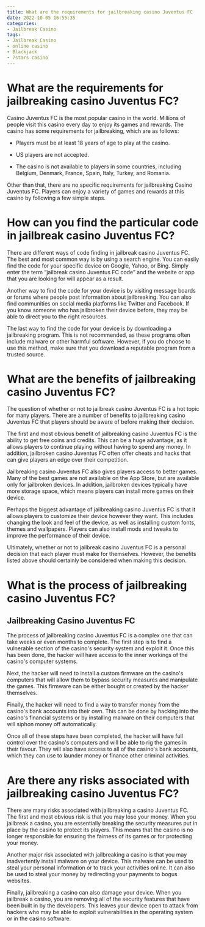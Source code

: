 ```yaml
---
title: What are the requirements for jailbreaking casino Juventus FC
date: 2022-10-05 16:55:35
categories:
- Jailbreak Casino
tags:
- Jailbreak Casino
- online casino
- Blackjack
- 7stars casino
---
```



#  What are the requirements for jailbreaking casino Juventus FC?

Casino Juventus FC is the most popular casino in the world. Millions of people visit this casino every day to enjoy its games and rewards. The casino has some requirements for jailbreaking, which are as follows:

* Players must be at least 18 years of age to play at the casino.

* US players are not accepted.

* The casino is not available to players in some countries, including Belgium, Denmark, France, Spain, Italy, Turkey, and Romania.

Other than that, there are no specific requirements for jailbreaking Casino Juventus FC. Players can enjoy a variety of games and rewards at this casino by following a few simple steps.

#  How can you find the particular code in jailbreak casino Juventus FC?

There are different ways of code finding in jailbreak casino Juventus FC. The best and most common way is by using a search engine. You can easily find the code for your specific device on Google, Yahoo, or Bing. Simply enter the term “jailbreak casino Juventus FC code” and the website or app that you are looking for will appear as a result.

Another way to find the code for your device is by visiting message boards or forums where people post information about jailbreaking. You can also find communities on social media platforms like Twitter and Facebook. If you know someone who has jailbroken their device before, they may be able to direct you to the right resources.

The last way to find the code for your device is by downloading a jailbreaking program. This is not recommended, as these programs often include malware or other harmful software. However, if you do choose to use this method, make sure that you download a reputable program from a trusted source.

#  What are the benefits of jailbreaking casino Juventus FC?

The question of whether or not to jailbreak casino Juventus FC is a hot topic for many players. There are a number of benefits to jailbreaking casino Juventus FC that players should be aware of before making their decision.

The first and most obvious benefit of jailbreaking casino Juventus FC is the ability to get free coins and credits. This can be a huge advantage, as it allows players to continue playing without having to spend any money. In addition, jailbroken casino Juventus FC often offer cheats and hacks that can give players an edge over their competition.

Jailbreaking casino Juventus FC also gives players access to better games. Many of the best games are not available on the App Store, but are available only for jailbroken devices. In addition, jailbroken devices typically have more storage space, which means players can install more games on their device.

Perhaps the biggest advantage of jailbreaking casino Juventus FC is that it allows players to customize their device however they want. This includes changing the look and feel of the device, as well as installing custom fonts, themes and wallpapers. Players can also install mods and tweaks to improve the performance of their device.

Ultimately, whether or not to jailbreak casino Juventus FC is a personal decision that each player must make for themselves. However, the benefits listed above should certainly be considered when making this decision.

#  What is the process of jailbreaking casino Juventus FC?

## Jailbreaking Casino Juventus FC

The process of jailbreaking casino Juventus FC is a complex one that can take weeks or even months to complete. The first step is to find a vulnerable section of the casino's security system and exploit it. Once this has been done, the hacker will have access to the inner workings of the casino's computer systems.

Next, the hacker will need to install a custom firmware on the casino's computers that will allow them to bypass security measures and manipulate the games. This firmware can be either bought or created by the hacker themselves.

Finally, the hacker will need to find a way to transfer money from the casino's bank accounts into their own. This can be done by hacking into the casino's financial systems or by installing malware on their computers that will siphon money off automatically.

Once all of these steps have been completed, the hacker will have full control over the casino's computers and will be able to rig the games in their favour. They will also have access to all of the casino's bank accounts, which they can use to launder money or finance other criminal activities.

#  Are there any risks associated with jailbreaking casino Juventus FC?

There are many risks associated with jailbreaking a casino Juventus FC. The first and most obvious risk is that you may lose your money. When you jailbreak a casino, you are essentially breaking the security measures put in place by the casino to protect its players. This means that the casino is no longer responsible for ensuring the fairness of its games or for protecting your money.

Another major risk associated with jailbreaking a casino is that you may inadvertently install malware on your device. This malware can be used to steal your personal information or to track your activities online. It can also be used to steal your money by redirecting your payments to bogus websites.

Finally, jailbreaking a casino can also damage your device. When you jailbreak a casino, you are removing all of the security features that have been built in by the developers. This leaves your device open to attack from hackers who may be able to exploit vulnerabilities in the operating system or in the casino software.